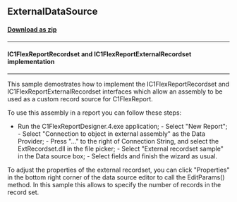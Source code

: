 ## ExternalDataSource
#### [Download as zip](https://grapecity.github.io/DownGit/#/home?url=https://github.com/GrapeCity/ComponentOne-WinForms-Samples/tree/master/NetFramework\FlexReport\VB\ExternalDataSource)
____
#### IC1FlexReportRecordset and IC1FlexReportExternalRecordset implementation
____
This sample demostrates how to implement the IC1FlexReportRecordset and IC1FlexReportExternalRecordset interfaces which allow an assembly to be used as a custom record source for C1FlexReport. 

To use this assembly in a report you can follow these steps: 

- Run the C1FlexReportDesigner.4.exe application; - Select "New Report"; - Select "Connection to object in external assembly" as the Data Provider; - Press "..." to the right of Connection String, and select the ExtRecordset.dll in the file picker; - Select "External recordset sample" in the Data source box; - Select fields and finish the wizard as usual. 

To adjust the properties of the external recordset, you can click "Properties" in the bottom right corner of the data source editor to call the EditParams() method. In this sample this allows to specify the number of records in the record set. 